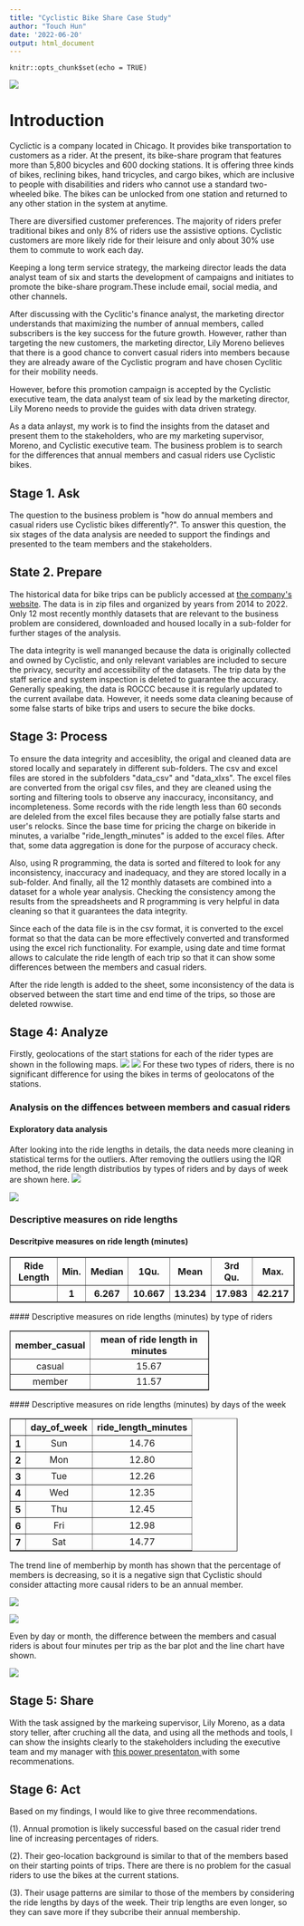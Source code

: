 ```yaml
---
title: "Cyclistic Bike Share Case Study"
author: "Touch Hun"
date: '2022-06-20'
output: html_document
---
```


```{r setup, include=FALSE}
knitr::opts_chunk$set(echo = TRUE)
```

![](cyclistic_brand.jpg)

# Introduction

Cyclictic is a company located in Chicago. It provides bike transportation to customers as a rider. At the present, its bike-share program that features more than 5,800 bicycles and 600 docking stations. It is offering three kinds of bikes, reclining bikes, hand tricycles, and cargo bikes, which are inclusive to people with disabilities and riders who cannot use a standard two-wheeled bike. The bikes can be unlocked from one station and returned to any other station in the system at anytime.


There are diversified customer preferences. The majority of riders prefer traditional bikes and only 8% of riders use the assistive options. Cyclistic customers are more likely ride for their leisure and only about 30% use them to commute to work each day.

Keeping a long term service strategy, the markeing director leads the data analyst team of six and starts the development of campaigns and initiates to promote the bike-share program.These include email, social media, and other channels. 

After discussing with the Cyclitic's finance analyst, the marketing director understands that maximizing the number of annual members, called subscribers is the key success for the future growth. However, rather than targeting the new customers, the marketing director, Lily Moreno believes that there is a good chance to convert casual riders into members because they are already aware of the Cyclistic program and have chosen Cyclitic for their mobility needs.

However, before this promotion campaign is accepted by the Cyclistic executive team, the data analyst team of six lead by the marketing director, Lily Moreno needs to provide the guides with data driven strategy. 

As a data anlayst, my work is to find the insights from the dataset and present them to the stakeholders, who are my marketing supervisor, Moreno, and Cyclistic executive team. The business problem is to search for the differences that annual members and casual riders use Cyclistic bikes.


## Stage 1. Ask

The question to the business problem is "how do annual members and casual riders use Cyclistic bikes differently?". To answer this question, the six stages of the data analysis are needed to support the findings and presented to the team members and the stakeholders.

## State 2. Prepare
The historical data for bike trips can be publicly accessed at [the company's website](https://divvy-tripdata.s3.amazonaws.com/index.html). The data is in zip files and organized by years from 2014 to 2022. Only 12 most recently monthly datasets that are relevant to the business problem are considered, downloaded and housed locally in a sub-folder for further stages of the analysis.

The data integrity is well mananged because the data is originally collected and owned by Cyclistic, and only relevant variables are included to secure the privacy, security and accessibility of the datasets. The trip data by the staff serice and system inspection is deleted to guarantee the accuracy. Generally speaking, the data is ROCCC because it is regularly updated to the current availabe data. However, it needs some data cleaning because of some false starts of bike trips and users to secure the bike docks.

## Stage 3: Process
To ensure the data integrity and accesiblity, the origal and cleaned data are stored locally and separately in different sub-folders. The csv and excel files are stored in the subfolders "data_csv" and "data_xlxs". The excel files are converted from the origal csv files, and they are cleaned using the sorting and filtering tools to observe any inaccuracy, inconsitancy, and incompleteness. Some records with the ride length less than 60 seconds are deleled from the excel files because they are potially false starts and user's relocks. Since the base time for pricing the charge on bikeride in minutes, a varialbe "ride_length_minutes" is added to the excel files. After that, some data aggregation is done for the purpose of accuracy check.

Also, using R programming, the data is sorted and filtered to look for any inconsistency, inaccuracy and inadequacy, and they are stored locally in a sub-folder. And finally, all the 12 monthly datasets are combined into a dataset for a whole year analysis. Checking the consistency among the results from the spreadsheets and R programming is very helpful in data cleaning so that it guarantees the data integrity.


Since each of the data file is in the csv format, it is converted to the excel format so that the data can be more effectively converted and transformed using the excel rich functionality. For example, using date and time format allows to calculate the ride length of each trip so that it can show some differences between the members and casual riders.

After the ride length is added to the sheet, some inconsistency of the data is observed between the start time and end time of the trips, so those are deleted rowwise.

## Stage 4: Analyze
 Firstly, geolocations of the start stations for each of the rider types are shown in the following maps.
 ![](./images/casual.png) 
 ![](members.png)
For these two types of riders, there is no significant difference for using the bikes in terms of geolocatons of the stations.

### Analysis on the diffences between members and casual riders
#### Exploratory data analysis
After looking into the ride lengths in details, the data needs more cleaning in statistical terms for the outliers. After removing the outliers using the IQR method, the ride length distributios by types of riders and by days of week are shown here.
![](./images/ride_length_by_riders.jpeg)

![](./images/ride_length_by_days.jpeg) 
### Descriptive measures on ride lengths

#### Descritpive measures on ride length (minutes)
<table style="width:100%" border = 1>
<tr><th> Ride Length </th> <th> Min.</th> <th>Median</th> <th> 1Qu.</th> <th>Mean</th> <th> 3rd Qu.</th> <th> Max.</th> </tr>
<tr><th></th><th> 1 </th> <th> 6.267 </th> <th> 10.667</th> <th>13.234 </th> <th> 17.983</th> <th> 42.217</th> </tr>
</table>
#### Descriptive measures on ride lengths (minutes) by type of riders
<table style="width:70%" border=1>
<tr> <th> member_casual </th> <th> mean of ride length in minutes </th>  </tr>
  <tr>  <td align = "center"> casual </td> <td align ="center"> 15.67 </td> </tr>
  <tr>  </td> <td align = "center"> member </td> <td align = "center"> 11.57 </td> </tr>
   </table>
#### Descriptive measures on ride lengths (minutes) by days of the week
<table style="width:80%" border = 1>
<tr> <th>  </th> <th> day_of_week </th> <th> ride_length_minutes </th>  </tr>
  <tr>  <th> 1 </th> <td align = "center"> Sun </td> <td align="center"> 14.76 </td> </tr>
  <tr> <th> 2 </th> <td align = "center"> Mon </td> <td align="center"> 12.80 </td> </tr>
  <tr> <th> 3 </th> <td align = "center"> Tue </td> <td align="center"> 12.26 </td> </tr>
  <tr> <th> 4 </th> <td align = "center"> Wed </td> <td align="center"> 12.35 </td> </tr>
  <tr> <th> 5 </th><td align = "center"> Thu </td> <td align="center"> 12.45 </td> </tr>
  <tr> <th> 6 </th> <td align = "center"> Fri </td> <td align="center"> 12.98 </td> </tr>
  <tr> <th> 7 </th> <td align = "center"> Sat </td> <td align="center"> 14.77 </td> </tr>
   </table>


The trend line of memberhip by month has shown that the percentage of members is decreasing, so it is a negative sign that Cyclistic should consider attacting more causal riders to be an annual member.

![](./images/monthly_percent.jpeg)


![](./images/monthly_mean_length.jpeg)

Even by day or month, the difference between the members and casual riders is about four minutes per trip as the bar plot and the line chart have shown.

![](./images/daily_mean_length.jpeg)

## Stage 5: Share
With the task assigned by the markeing supervisor, Lily Moreno, as a data story teller, after cruching all the data, and using all the methods and tools, I can show the insights clearly to the stakeholders including the executive team and my manager
with [this power presentaton ](https://touhu11.github.io/capstone-bikeshare/cyclistic_presentation.pptx) with some recommenations.

## Stage 6: Act
Based on my findings, I would like to give three recommendations.

(1). Annual promotion is likely successful based on the casual rider trend line of increasing percentages of riders.

(2). Their geo-location background is similar to that of the members based on their starting points of trips. There are there is no problem for the casual riders to use the bikes at the current stations.

(3). Their usage patterns are similar to those of the members by considering the ride lengths by days of the week. Their trip lengths are even longer, so they can save more if they subcribe their annual membership.









